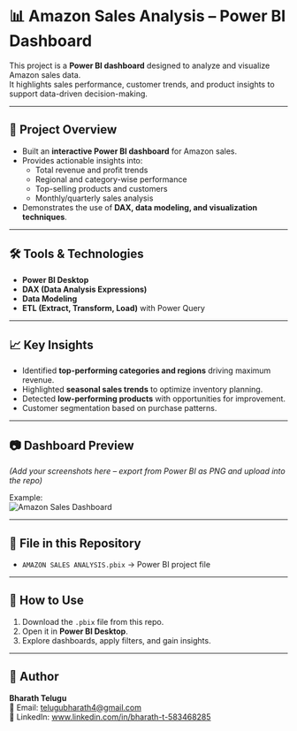 # 📊 Amazon Sales Analysis – Power BI Dashboard

This project is a **Power BI dashboard** designed to analyze and visualize Amazon sales data.  
It highlights sales performance, customer trends, and product insights to support data-driven decision-making.  

---

## 🚀 Project Overview
- Built an **interactive Power BI dashboard** for Amazon sales.
- Provides actionable insights into:
  - Total revenue and profit trends
  - Regional and category-wise performance
  - Top-selling products and customers
  - Monthly/quarterly sales analysis
- Demonstrates the use of **DAX, data modeling, and visualization techniques**.

---

## 🛠️ Tools & Technologies
- **Power BI Desktop**
- **DAX (Data Analysis Expressions)**
- **Data Modeling**
- **ETL (Extract, Transform, Load)** with Power Query

---

## 📈 Key Insights
- Identified **top-performing categories and regions** driving maximum revenue.
- Highlighted **seasonal sales trends** to optimize inventory planning.
- Detected **low-performing products** with opportunities for improvement.
- Customer segmentation based on purchase patterns.

---

## 📷 Dashboard Preview
*(Add your screenshots here – export from Power BI as PNG and upload into the repo)*  

Example:  
![Amazon Sales Dashboard](screenshot1.png)

---

## 📂 File in this Repository
- `AMAZON SALES ANALYSIS.pbix` → Power BI project file

---

## 📌 How to Use
1. Download the `.pbix` file from this repo.
2. Open it in **Power BI Desktop**.
3. Explore dashboards, apply filters, and gain insights.

---

## 👤 Author
**Bharath Telugu**  
📧 Email: [telugubharath4@gmail.com](mailto:telugubharath4@gmail.com)  
🔗 LinkedIn: www.linkedin.com/in/bharath-t-583468285


